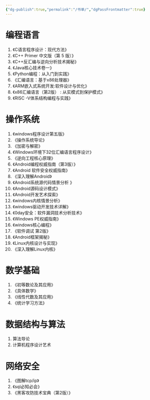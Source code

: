 ```yaml
---
{"dg-publish":true,"permalink":"/书单/","dgPassFrontmatter":true}
---
```



# 编程语言
1. 《C语言程序设计：现代方法》
2. 《C++ Primer 中文版（第 5 版）》
3. 《C++反汇编与逆向分析技术揭秘》
4. 《Java核心技术卷一》
5. 《Python编程：从入门到实践》
6. 《汇编语言：基于x86处理器》
7. 《ARM嵌入式系统开发:软件设计与优化》
8. 《x86汇编语言（第2版） : 从实模式到保护模式》
9. 《RISC -V体系结构编程与实践》
# 操作系统
1. 《windows程序设计第五版》
2. 《操作系统导论》
3. 《加密与解密》
4. 《Windows环境下32位汇编语言程序设计》
5. 《逆向工程核心原理》
6. 《Android编程权威指南（第3版）》
7. 《Android 软件安全权威指南》
8. 《深入理解Android》
9. 《Android系统源代码情景分析 》
10. 《Android源码设计模式》
11. 《Android开发艺术探索》
12. 《windows内核情景分析》
13. 《windows驱动开发技术详解》
14. 《0day安全：软件漏洞技术分析技术》
15. 《Windows PE权威指南》
16. 《windows核心编程》
17. 《软件调试 第2版》
18. 《Android框架揭秘》
19. 《Linux内核设计与实现》
20. 《深入理解Linux内核》

# 数学基础
1. 《初等数论及其应用》
2. 《具体数学》
3. 《线性代数及其应用》
4. 《统计学习方法》
# 数据结构与算法
1. 算法导论
2. 计算机程序设计艺术
# 网络安全
1. 《图解tcp/ip》
2. 《sql必知必会》
3. 《黑客攻防技术宝典（第2版）》







